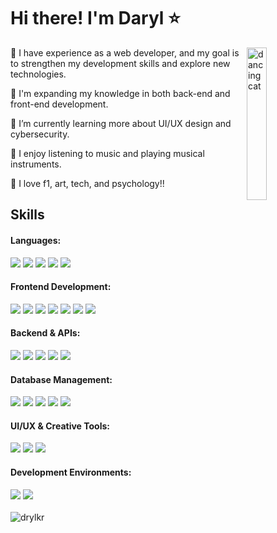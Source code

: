 # Hi there! I'm Daryl ⭐

<img  src="https://media.giphy.com/media/IcJ6n6VJNjRNS/giphy.gif" align="right" width="25%" alt="dancing cat" />

💫 I have experience as a web developer, and my goal is to strengthen my development skills and explore new technologies. 

🧸 I'm expanding my knowledge in both back-end and front-end development.

🌼 I’m currently learning more about UI/UX design and cybersecurity.

🩷 I enjoy listening to music and playing musical instruments.

🎀 I love f1, art, tech, and psychology!!



<div>
<h2>Skills</h2>

<h4>Languages:</h4>
<div>
<img src="https://img.shields.io/badge/JavaScript-F7DF1E?style=for-the-badge&logo=javascript&logoColor=black" />
<img src="https://img.shields.io/badge/TypeScript-3178C6?style=for-the-badge&logo=typescript&logoColor=white" />
<img src="https://img.shields.io/badge/Python-3776AB?style=for-the-badge&logo=python&logoColor=white" />
<img src="https://img.shields.io/badge/SQL-336791?style=for-the-badge&logo=postgresql&logoColor=white" />
<img src="https://img.shields.io/badge/PHP-777BB4?style=for-the-badge&logo=php&logoColor=white" />
</div>

<h4>Frontend Development:</h4>
<div>
  <img src="https://img.shields.io/badge/HTML5-E34F26?style=for-the-badge&logo=html5&logoColor=white">
  <img src="https://img.shields.io/badge/CSS3-1572B6?style=for-the-badge&logo=css3&logoColor=white">
  <img src="https://img.shields.io/badge/React-20232A?style=for-the-badge&logo=react&logoColor=61DAFB">
  <img src="https://img.shields.io/badge/Vue.js-35495E?style=for-the-badge&logo=vue.js&logoColor=4FC08D">
  <img src="https://img.shields.io/badge/MUI-007FFF?style=for-the-badge&logo=mui&logoColor=white">
  <img src="https://img.shields.io/badge/Bootstrap-563D7C?style=for-the-badge&logo=bootstrap&logoColor=white">
  <img src="https://img.shields.io/badge/Tailwind-06B6D4?style=for-the-badge&logo=tailwindcss&logoColor=white">
</div>

<h4>Backend & APIs:</h4>
<div>
  <img src="https://img.shields.io/badge/Node.js-339933?style=for-the-badge&logo=nodedotjs&logoColor=white">
  <img src="https://img.shields.io/badge/Express-000000?style=for-the-badge&logo=express&logoColor=white">
  <img src="https://img.shields.io/badge/Django-092E20?style=for-the-badge&logo=django&logoColor=white">
  <img src="https://img.shields.io/badge/REST%20API-000000?style=for-the-badge&logo=fastapi&logoColor=white">
  <img src="https://img.shields.io/badge/Web%20APIs-3E4E88?style=for-the-badge">
</div>

<h4>Database Management:</h4>
<div>
  <img src="https://img.shields.io/badge/MySQL-4479A1?style=for-the-badge&logo=mysql&logoColor=white">
  <img src="https://img.shields.io/badge/MSSQL-CC2927?style=for-the-badge&logo=microsoftsqlserver&logoColor=white">
  <img src="https://img.shields.io/badge/MongoDB-47A248?style=for-the-badge&logo=mongodb&logoColor=white">
  <img src="https://img.shields.io/badge/Firebase-FFCA28?style=for-the-badge&logo=firebase&logoColor=black">
  <img src="https://img.shields.io/badge/SSMS-CC2927?style=for-the-badge">
</div>

<h4>UI/UX & Creative Tools:</h4>
<div>
  <img src="https://img.shields.io/badge/Figma-F24E1E?style=for-the-badge&logo=figma&logoColor=white">
  <img src="https://img.shields.io/badge/WordPress-21759B?style=for-the-badge&logo=wordpress&logoColor=white">
  <img src="https://img.shields.io/badge/Microsoft_Office-D83B01?style=for-the-badge&logo=microsoftoffice&logoColor=white">
</div>

<h4>Development Environments:</h4>
<div>
  <img src="https://img.shields.io/badge/VS%20Code-007ACC?style=for-the-badge&logo=visualstudiocode&logoColor=white">
  <img src="https://img.shields.io/badge/Visual%20Studio-5C2D91?style=for-the-badge&logo=visualstudio&logoColor=white">
</div>
</div>

<div>
<br>
<img align="left" src="https://github-readme-stats.vercel.app/api/top-langs?username=drylkr&show_icons=true&locale=en&layout=compact" alt="drylkr" />
</div>
